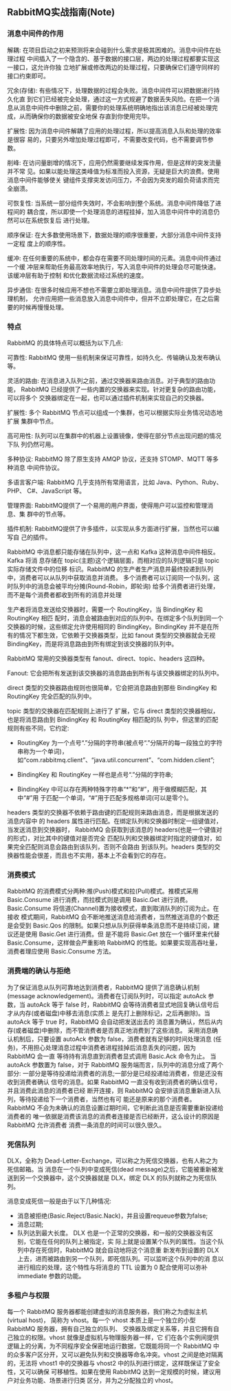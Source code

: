 ## RabbitMQ实战指南(Note)

### 消息中间件的作用

解耦: 在项目启动之初来预测将来会碰到什么需求是极其困难的。消息中间件在处理过程 中间插入了一个隐含的、基于数据的接口层，两边的处理过程都要实现这一接口，这允许你独 立地扩展或修改两边的处理过程，只要确保它们遵守同样的接口约束即可。

冗余(存储): 有些情况下，处理数据的过程会失败。消息中间件可以把数据进行持久化直 到它们已经被完全处理，通过这一方式规避了数据丢失风险。在把一个消息从消息中间件中删除之前，需要你的处理系统明确地指出该消息已经被处理完成，从而确保你的数据被安全地保 存直到你使用完毕。

扩展性: 因为消息中间件解耦了应用的处理过程，所以提高消息入队和处理的效率是很容 易的，只要另外增加处理过程即可，不需要改变代码，也不需要调节参数。

削峰: 在访问量剧增的情况下，应用仍然需要继续发挥作用，但是这样的突发流量并不常 见。如果以能处理这类峰值为标准而投入资源，无疑是巨大的浪费。使用消息中间件能够使关 键组件支撑突发访问压力，不会因为突发的超负荷请求而完全崩溃。

可恢复性: 当系统一部分组件失效时，不会影响到整个系统。消息中间件降低了进程间的 耦合度，所以即使一个处理消息的进程挂掉，加入消息中间件中的消息仍然可以在系统恢复后 进行处理。

顺序保证: 在大多数使用场景下，数据处理的顺序很重要，大部分消息中间件支持一定程 度上的顺序性。

缓冲: 在任何重要的系统中，都会存在需要不同处理时间的元素。消息中间件通过一个缓 冲层来帮助任务最高效率地执行，写入消息中间件的处理会尽可能快速。该缓冲层有助于控制 和优化数据流经过系统的速度。

异步通信: 在很多时候应用不想也不需要立即处理消息。消息中间件提供了异步处理机制， 允许应用把一些消息放入消息中间件中，但并不立即处理它，在之后需要的时候再慢慢处理。 


### 特点
RabbitMQ 的具体特点可以概括为以下几点:

可靠性: RabbitMQ 使用一些机制来保证可靠性，如持久化、传输确认及发布确认等。

灵活的路由: 在消息进入队列之前，通过交换器来路由消息。对于典型的路由功能， RabbitMQ 已经提供了一些内置的交换器来实现。针对更复杂的路由功能，可以将多个 交换器绑定在一起，也可以通过插件机制来实现自己的交换器。

扩展性: 多个 RabbitMQ 节点可以组成一个集群，也可以根据实际业务情况动态地扩展 集群中节点。

高可用性: 队列可以在集群中的机器上设置镜像，使得在部分节点出现问题的情况下队 列仍然可用。

多种协议: RabbitMQ 除了原生支持 AMQP 协议，还支持 STOMP、MQTT 等多种消息 中间件协议。

多语言客户端: RabbitMQ 几乎支持所有常用语言，比如 Java、Python、Ruby、PHP、 C#、JavaScript 等。

管理界面: RabbitMQ提供了一个易用的用户界面，使得用户可以监控和管理消息、集 群中的节点等。

插件机制: RabbitMQ提供了许多插件，以实现从多方面进行扩展，当然也可以编写自 己的插件。


RabbitMQ 中消息都只能存储在队列中，这一点和 Kafka 这种消息中间件相反。Kafka 将消 息存储在 topic(主题)这个逻辑层面，而相对应的队列逻辑只是 topic 实际存储文件中的位移 标识。RabbitMQ 的生产者生产消息并最终投递到队列中，消费者可以从队列中获取消息并消费。
多个消费者可以订阅同一个队列，这时队列中的消息会被平均分摊(Round-Robin，即轮询) 给多个消费者进行处理，而不是每个消费者都收到所有的消息并处理 

生产者将消息发送给交换器时，需要一个 RoutingKey，当 BindingKey 和 RoutingKey 相匹 配时，消息会被路由到对应的队列中。在绑定多个队列到同一个交换器的时候，这些绑定允许使用相同的 BindingKey。BindingKey 并不是在所有的情况下都生效，它依赖于交换器类型，比如 fanout 类型的交换器就会无视 BindingKey，而是将消息路由到所有绑定到该交换器的队列中。 

RabbitMQ 常用的交换器类型有 fanout、direct、topic、headers 这四种。


Fanout: 它会把所有发送到该交换器的消息路由到所有与该交换器绑定的队列中。

direct 类型的交换器路由规则也很简单，它会把消息路由到那些 BindingKey 和 RoutingKey 完全匹配的队列中。 

topic 类型的交换器在匹配规则上进行了 扩展，它与 direct 类型的交换器相似，也是将消息路由到 BindingKey 和 RoutingKey 相匹配的队 列中，但这里的匹配规则有些不同，它约定:

- RoutingKey 为一个点号“.”分隔的字符串(被点号“.”分隔开的每一段独立的字符 串称为一个单词)，如“com.rabbitmq.client”、“java.util.concurrent”、“com.hidden.client”;

- BindingKey 和 RoutingKey 一样也是点号“.”分隔的字符串;

- BindingKey 中可以存在两种特殊字符串“*”和“#”，用于做模糊匹配，其中“#”用 于匹配一个单词，“#”用于匹配多规格单词(可以是零个)。 

headers 类型的交换器不依赖于路由键的匹配规则来路由消息，而是根据发送的消息内容中 的 headers 属性进行匹配。在绑定队列和交换器时制定一组键值对，当发送消息到交换器时， RabbitMQ 会获取到该消息的 headers(也是一个键值对的形式)，对比其中的键值对是否完全 匹配队列和交换器绑定时指定的键值对，如果完全匹配则消息会路由到该队列，否则不会路由 到该队列。headers 类型的交换器性能会很差，而且也不实用，基本上不会看到它的存在。 

### 消费模式

RabbitMQ 的消费模式分两种:推(Push)模式和拉(Pull)模式。推模式采用 Basic.Consume 进行消费，而拉模式则是调用 Basic.Get 进行消费。 
Basic.Consume 将信道(Channel)置为接收模式，直到取消队列的订阅为止。在接收 模式期间，RabbitMQ 会不断地推送消息给消费者，当然推送消息的个数还是会受到 Basic.Qos 的限制。如果只想从队列获得单条消息而不是持续订阅，建议还是使用 Basic.Get 进行消费。但 是不能将 Basic.Get 放在一个循环里来代替 Basic.Consume，这样做会严重影响 RabbitMQ 的性能。如果要实现高吞吐量，消费者理应使用 Basic.Consume 方法。 

### 消费端的确认与拒绝 
为了保证消息从队列可靠地达到消费者，RabbitMQ 提供了消息确认机制(message acknowledgement)。消费者在订阅队列时，可以指定 autoAck 参数，当 autoAck 等于 false 时，RabbitMQ 会等待消费者显式地回复确认信号后才从内存(或者磁盘)中移去消息(实质上 是先打上删除标记，之后再删除)。当 autoAck 等于 true 时，RabbitMQ 会自动把发送出去的 消息置为确认，然后从内存(或者磁盘)中删除，而不管消费者是否真正地消费到了这些消息。
采用消息确认机制后，只要设置 autoAck 参数为 false，消费者就有足够的时间处理消息 (任务)，不用担心处理消息过程中消费者进程挂掉后消息丢失的问题，因为 RabbitMQ 会一直
等待持有消息直到消费者显式调用 Basic.Ack 命令为止。
当 autoAck 参数置为 false，对于 RabbitMQ 服务端而言，队列中的消息分成了两个部分: 一部分是等待投递给消费者的消息;一部分是已经投递给消费者，但是还没有收到消费者确认 信号的消息。如果 RabbitMQ 一直没有收到消费者的确认信号，并且消费此消息的消费者已经 断开连接，则 RabbitMQ 会安排该消息重新进入队列，等待投递给下一个消费者，当然也有可 能还是原来的那个消费者。 
RabbitMQ 不会为未确认的消息设置过期时间，它判断此消息是否需要重新投递给消费者的 唯一依据是消费该消息的消费者连接是否已经断开，这么设计的原因是 RabbitMQ 允许消费者 消费一条消息的时间可以很久很久。 

### 死信队列 
DLX，全称为 Dead-Letter-Exchange，可以称之为死信交换器，也有人称之为死信邮箱。当 消息在一个队列中变成死信(dead message)之后，它能被重新被发送到另一个交换器中，这个交换器就是 DLX，绑定 DLX 的队列就称之为死信队列。

消息变成死信一般是由于以下几种情况: 
- 消息被拒绝(Basic.Reject/Basic.Nack)，并且设置requeue参数为false; 
- 消息过期;
- 队列达到最大长度。
DLX 也是一个正常的交换器，和一般的交换器没有区别，它能在任何的队列上被指定，实 际上就是设置某个队列的属性。当这个队列中存在死信时，RabbitMQ 就会自动地将这个消息重 新发布到设置的 DLX 上去，进而被路由到另一个队列，即死信队列。可以监听这个队列中的消 息以进行相应的处理，这个特性与将消息的 TTL 设置为 0 配合使用可以弥补 immediate 参数的功能。 

### 多租户与权限 
每一个 RabbitMQ 服务器都能创建虚拟的消息服务器，我们称之为虚拟主机(virtual host)， 简称为 vhost。每一个 vhost 本质上是一个独立的小型 RabbitMQ 服务器，拥有自己独立的队列、 交换器及绑定关系等，并且它拥有自己独立的权限。vhost 就像是虚拟机与物理服务器一样，它 们在各个实例间提供逻辑上的分离，为不同程序安全保密地运行数据，它既能将同一个 RabbitMQ 中的众多客户区分开，又可以避免队列和交换器等命名冲突。vhost 之间是绝对隔离 的，无法将 vhost1 中的交换器与 vhost2 中的队列进行绑定，这样既保证了安全性，又可以确保 可移植性。如果在使用 RabbitMQ 达到一定规模的时候，建议用户对业务功能、场景进行归类 区分，并为之分配独立的 vhost。
